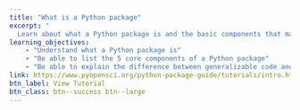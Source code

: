 ```yaml
---
title: "What is a Python package"
excerpt: "
  Learn about what a Python package is and the basic components that make up a Python package."
learning_objectives:
    - "Understand what a Python package is"
    - "Be able to list the 5 core components of a Python package"
    - "Be able to explain the difference between generalizable code and code that supports a specific scientific application"
link: https://www.pyopensci.org/python-package-guide/tutorials/intro.html
btn_label: View Tutorial
btn_class: btn--success btn--large
---
```

